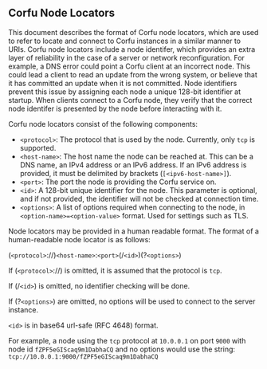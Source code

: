 ## Corfu Node Locators

This document describes the format of Corfu node locators, which are used to refer to locate and connect to Corfu instances in a similar manner to URIs. Corfu node locators include a node identifer, which provides an extra layer of reliability in the case of a server or network reconfiguration. For example, a DNS error could point a Corfu client at an incorrect node. This could lead a client to read an update from the wrong system, or believe that it has committed an update when it is not committed. Node identifiers prevent this issue by assigning each node a unique 128-bit identifier at startup. When clients connect to a Corfu node, they verify that the correct node identifer is presented by the node before interacting with it.

Corfu node locators consist of the following components:

- ``<protocol>``: The protocol that is used by the node. Currently, only ``tcp`` is supported.
- ``<host-name>``: The host name the node can be reached at. This can be a DNS name, an IPv4 address or an IPv6 address.
If an IPv6 address is provided, it must be delimited by brackets (``[<ipv6-host-name>]``).
- ``<port>``: The port the node is providing the Corfu service on.
- ``<id>``: A 128-bit unique identifier for the node. This parameter is optional, and if not provided, the identifier will not
be checked at connection time.
- ``<options>``: A list of options required when connecting to the node, in ``<option-name>=<option-value>`` format. Used for
settings such as TLS.

Node locators may be provided in a human readable format. The format of a human-readable node locator is as follows:

(``<protocol>``://)``<host-name>``:``<port>``(/``<id>``)(?``<options>``)

If (``<protocol>``://) is omitted, it is assumed that the protocol is ``tcp``.

If (/``<id>``) is omitted, no identifier checking will be done.

If (?``<options>``) are omitted, no options will be used to connect to the server instance. 


``<id>`` is in base64 url-safe (RFC 4648) format.

For example, a node using the ``tcp`` protocol at ``10.0.0.1`` on port ``9000`` with node id ``fZPF5eGIScaq9m1DabhaCQ`` and no
options would use the string:
``tcp://10.0.0.1:9000/fZPF5eGIScaq9m1DabhaCQ``
